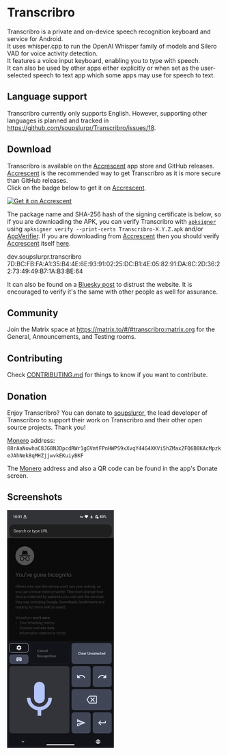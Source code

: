 # Transcribro

Transcribro is a private and on-device speech recognition keyboard and service for Android.\
It uses whisper.cpp to run the OpenAI Whisper family of models and Silero VAD for voice activity detection.\
It features a voice input keyboard, enabling you to type with speech.\
It can also be used by other apps either explicitly or when set as the user-selected speech to text app which some apps
may use for speech to text.

## Language support

Transcribro currently only supports English. However, supporting other languages is planned and tracked in https://github.com/soupslurpr/Transcribro/issues/18.

## Download

Transcribro is available on the [Accrescent](https://accrescent.app) app store and GitHub releases.\
[Accrescent](https://accrescent.app) is the recommended way to get Transcribro as it is more secure
than GitHub releases.\
Click on the badge below to get it on [Accrescent](https://accrescent.app).

<a href="https://accrescent.app/app/dev.soupslurpr.transcribro">
    <img alt="Get it on Accrescent" src="https://accrescent.app/badges/get-it-on.png" height="80">
</a>

The package name and SHA-256 hash of the signing certificate is below, so if you are downloading the APK, you can
verify Transcribro with [`apksigner`](https://developer.android.com/studio/command-line/apksigner#usage-verify)
using `apksigner verify --print-certs Transcribro-X.Y.Z.apk` and/or
[AppVerifier](https://github.com/soupslurpr/AppVerifier).
If you are downloading from [Accrescent](https://accrescent.app) then you should verify
[Accrescent](https://accrescent.app) itself [here](https://accrescent.app/faq#verifying).

dev.soupslurpr.transcribro\
7D:BC:FB:FA:A1:35:B4:4E:6E:93:91:02:25:DC:B1:4E:05:82:91:DA:8C:2D:36:22:73:49:49:B7:1A:B3:BE:64

It can also be found on a [Bluesky post](https://bsky.app/profile/soupslurpr.dev/post/3kopox4ffl72t)
to distrust the website.
It is encouraged to verify it's the same with other people as well for assurance.

## Community

Join the Matrix space at https://matrix.to/#/#transcribro:matrix.org for the General, Announcements, and
Testing rooms.

## Contributing

Check [CONTRIBUTING.md](https://github.com/soupslurpr/Transcribro/blob/master/CONTRIBUTING.md) for things to know
if you want to contribute.

## Donation

Enjoy Transcribro? You can donate to [soupslurpr](https://github.com/soupslurpr), the lead developer of Transcribro to
support their work on Transcribro and their other open source projects. Thank you!

[Monero](https://www.getmonero.org/) address:\
`88rAaNowhaC8JG8NJDpcdRWr1gGVmtFPnHWPS9xXvqY44G4XKVi5hZMax2FQ6B8KAcMpzkeJAhNek8qMHZjjwvkEKuiyBKF`

The [Monero](https://www.getmonero.org/) address and also a QR code can be found in the app's Donate screen.

## Screenshots

<img src="/Screenshot_20250214-223133.png" alt="Screenshot of the keyboard UI, focused on the search bar of Vanadium's incognito tab." width="250">
